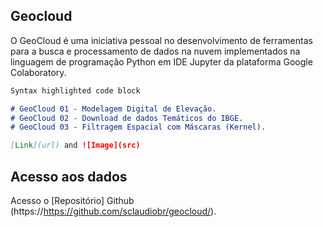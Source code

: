 
## Geocloud

O GeoCloud é uma iniciativa pessoal no desenvolvimento de ferramentas para a busca e processamento de dados na nuvem implementados na linguagem de programação Python em IDE Jupyter da plataforma Google Colaboratory.

```markdown
Syntax highlighted code block

# GeoCloud 01 - Modelagem Digital de Elevação.
# GeoCloud 02 - Download de dados Temáticos do IBGE.
# GeoCloud 03 - Filtragem Espacial com Máscaras (Kernel).

[Link](url) and ![Image](src)
```
## Acesso aos dados
Acesso o [Repositório] Github (https://https://github.com/sclaudiobr/geocloud/).

